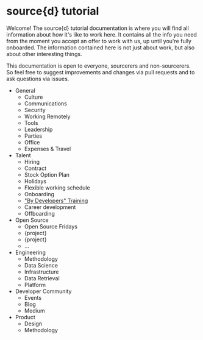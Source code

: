 # source{d} tutorial

Welcome! The source{d} tutorial documentation is where you will find all information about how it's like to work here. It contains all the info you need from the moment you accept an offer to work with us, up until you're fully onboarded. The information contained here is not just about work, but also about other interesting things.

This documentation is open to everyone, sourcerers and non-sourcerers. So feel free to suggest improvements and changes via pull requests and to ask questions via issues.

* General
  * Culture
  * Communications
  * Security
  * Working Remotely
  * Tools
  * Leadership
  * Parties
  * Office
  * Expenses & Travel
* Talent
  * Hiring
  * Contract
  * Stock Option Plan
  * Holidays
  * Flexible working schedule
  * Onboarding
  * <a href="https://github.com/src-d/tutorial/blob/master/talent/by-developers-training/README.md">"By Developers" Training</a>
  * Career development
  * Offboarding
* Open Source
  * Open Source Fridays
  * {project}
  * {project}
  * ...
* Engineering
  * Methodology
  * Data Science
  * Infrastructure
  * Data Retrieval
  * Platform
* Developer Community
  * Events
  * Blog
  * Medium
* Product
  * Design
  * Methodology
